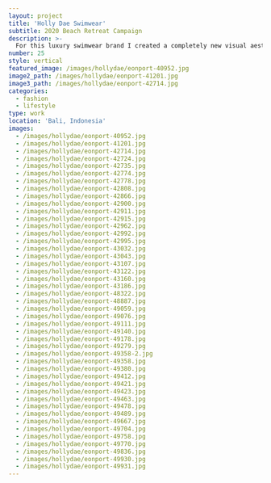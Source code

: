 ```yaml
---
layout: project
title: 'Holly Dae Swimwear'
subtitle: 2020 Beach Retreat Campaign
description: >-
  For this luxury swimwear brand I created a completely new visual aesthetic, providing both regular photography and social media management.
number: 25
style: vertical
featured_image: /images/hollydae/eonport-40952.jpg
image2_path: /images/hollydae/eonport-41201.jpg
image3_path: /images/hollydae/eonport-42714.jpg
categories:
  - fashion
  - lifestyle
type: work
location: 'Bali, Indonesia'
images:
  - /images/hollydae/eonport-40952.jpg
  - /images/hollydae/eonport-41201.jpg
  - /images/hollydae/eonport-42714.jpg
  - /images/hollydae/eonport-42724.jpg
  - /images/hollydae/eonport-42735.jpg
  - /images/hollydae/eonport-42774.jpg
  - /images/hollydae/eonport-42778.jpg
  - /images/hollydae/eonport-42808.jpg
  - /images/hollydae/eonport-42866.jpg
  - /images/hollydae/eonport-42900.jpg
  - /images/hollydae/eonport-42911.jpg
  - /images/hollydae/eonport-42915.jpg
  - /images/hollydae/eonport-42962.jpg
  - /images/hollydae/eonport-42992.jpg
  - /images/hollydae/eonport-42995.jpg
  - /images/hollydae/eonport-43032.jpg
  - /images/hollydae/eonport-43043.jpg
  - /images/hollydae/eonport-43107.jpg
  - /images/hollydae/eonport-43122.jpg
  - /images/hollydae/eonport-43160.jpg
  - /images/hollydae/eonport-43186.jpg
  - /images/hollydae/eonport-48322.jpg
  - /images/hollydae/eonport-48887.jpg
  - /images/hollydae/eonport-49059.jpg
  - /images/hollydae/eonport-49076.jpg
  - /images/hollydae/eonport-49111.jpg
  - /images/hollydae/eonport-49140.jpg
  - /images/hollydae/eonport-49178.jpg
  - /images/hollydae/eonport-49279.jpg
  - /images/hollydae/eonport-49358-2.jpg
  - /images/hollydae/eonport-49358.jpg
  - /images/hollydae/eonport-49380.jpg
  - /images/hollydae/eonport-49412.jpg
  - /images/hollydae/eonport-49421.jpg
  - /images/hollydae/eonport-49423.jpg
  - /images/hollydae/eonport-49463.jpg
  - /images/hollydae/eonport-49478.jpg
  - /images/hollydae/eonport-49489.jpg
  - /images/hollydae/eonport-49667.jpg
  - /images/hollydae/eonport-49704.jpg
  - /images/hollydae/eonport-49758.jpg
  - /images/hollydae/eonport-49770.jpg
  - /images/hollydae/eonport-49836.jpg
  - /images/hollydae/eonport-49930.jpg
  - /images/hollydae/eonport-49931.jpg
---
```

